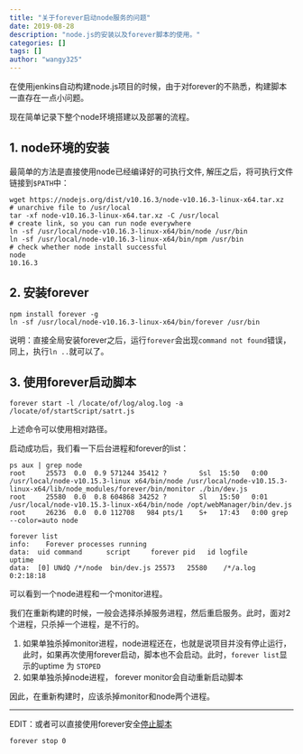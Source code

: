 ```yaml
---
title: "关于forever启动node服务的问题"
date: 2019-08-28
description: "node.js的安装以及forever脚本的使用。"
categories: []
tags: []
author: "wangy325"
---
```



在使用jenkins自动构建node.js项目的时候，由于对forever的不熟悉，构建脚本一直存在一点小问题。

<!--more-->

现在简单记录下整个node环境搭建以及部署的流程。

## 1. node环境的安装

最简单的方法是直接使用node已经编译好的可执行文件, 解压之后，将可执行文件链接到`$PATH`中：

```console
wget https://nodejs.org/dist/v10.16.3/node-v10.16.3-linux-x64.tar.xz
# unarchive file to /usr/local
tar -xf node-v10.16.3-linux-x64.tar.xz -C /usr/local
# create link, so you can run node everywhere
ln -sf /usr/local/node-v10.16.3-linux-x64/bin/node /usr/bin
ln -sf /usr/local/node-v10.16.3-linux-x64/bin/npm /usr/bin
# check whether node install successful
node
10.16.3
```

## 2. 安装forever

```shell
npm install forever -g
ln -sf /usr/local/node-v10.16.3-linux-x64/bin/forever /usr/bin
```

说明：直接全局安装forever之后，运行`forever`会出现`command not found`错误，同上，执行`ln ..`就可以了。

## 3. 使用forever启动脚本

```shell
forever start -l /locate/of/log/alog.log -a /locate/of/startScript/satrt.js
```

上述命令可以使用相对路径。

启动成功后，我们看一下后台进程和forever的list：

```shell
ps aux | grep node
root     25573  0.0  0.9 571244 35412 ?        Ssl  15:50   0:00 /usr/local/node-v10.15.3-linux x64/bin/node /usr/local/node-v10.15.3-linux-x64/lib/node_modules/forever/bin/monitor ./bin/dev.js
root     25580  0.0  0.8 604868 34252 ?        Sl   15:50   0:01 /usr/local/node-v10.15.3-linux-x64/bin/node /opt/webManager/bin/dev.js
root     26236  0.0  0.0 112708   984 pts/1    S+   17:43   0:00 grep --color=auto node

forever list
info:    Forever processes running
data:  uid command      script     forever pid   id logfile         uptime               
data:  [0] UNdQ /*/node  bin/dev.js 25573   25580    /*/a.log       0:2:18:18
```

可以看到一个node进程和一个monitor进程。

我们在重新构建的时候，一般会选择杀掉服务进程，然后重启服务。此时，面对2个进程，只杀掉一个进程，是不行的。

1. 如果单独杀掉monitor进程，node进程还在，也就是说项目并没有停止运行，此时，如果再次使用forever启动，脚本也不会启动。此时，`forever list`显示的uptime 为 `STOPED`
2. 如果单独杀掉node进程， forever monitor会自动重新启动脚本

因此，在重新构建时，应该杀掉monitor和node两个进程。

------

EDIT：或者可以直接使用forever安全[停止脚本](https://stackoverflow.com/questions/14556852/how-to-stop-node-js-application-using-forever-module-on-windows)

```shell
forever stop 0
```
